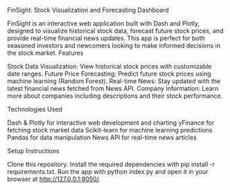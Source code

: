 FinSight: Stock Visualization and Forecasting Dashboard

FinSight is an interactive web application built with Dash and Plotly, designed to visualize historical stock data, forecast future stock prices, and provide real-time financial news updates. 
This app is perfect for both seasoned investors and newcomers looking to make informed decisions in the stock market.
Features

  Stock Data Visualization: View historical stock prices with customizable date ranges.
  Future Price Forecasting: Predict future stock prices using machine learning (Random Forest).
  Real-time News: Stay updated with the latest financial news fetched from News API.
  Company Information: Learn more about companies including descriptions and their stock performance.

Technologies Used

  Dash & Plotly for interactive web development and charting
  yFinance for fetching stock market data
  Scikit-learn for machine learning predictions
  Pandas for data manipulation
  News API for real-time news articles

Setup Instructions

  Clone this repository.
  Install the required dependencies with pip install -r requirements.txt.
  Run the app with python index.py and open it in your browser at http://127.0.0.1:8050/.
